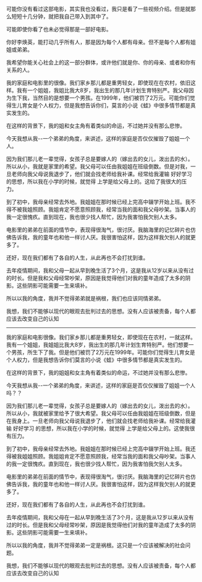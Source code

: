 可能你没有看过这部电影，其实我也没看过，我只是看了一些视频介绍。但是就那么短短十几分钟，就把我自己带入到其中了。

可能即使你看了也未必觉得那是一部好电影。

你好李焕英，能打动几乎所有人，那是因为每个人都有母亲。但不是每个人都有姐姐或弟弟。

我希望你能关心社会上的这一部分群体，或许他们就是你、你的母亲、或者和你有关系的人。

我的家庭和电影里的很像。我们家乡那儿都是重男轻女，即使现在在农村，依旧这样。我有一个姐姐，我姐比我大8岁，我出生的那几年计划生育特别严。我父母因为生下我，当然目的是想要一个男孩。在1999年，他们被罚了2万元。可能你们觉得生儿育女是个人权力，但是我想告诉你们，莫言的小说《蛙》中很多情节都是真实发生的。

在这样的背景下，我的姐和女主角有着类似的命运，不过她并没有那么悲惨。

今天我想从我--一个弟弟的角度，来讲述，这样的家庭是否仅仅摧毁了姐姐一个人。

因为我们那儿老一辈觉得，女孩子总是要嫁人的（嫁出去的女儿，泼出去的水）。所以从小，我就是家里的希望。我父母可以任由我姐姐在班级倒数。但是对我，一旦老师向我父母说我退步了，他们就会找老师给我补课。经常给我灌输 好好学习 的思想，所以我在小学的时候，就觉得 上学是给父母上的。这给了我很大的压力。

到了初中，我母亲经常去外地。我姐姐在那时候已经上完高中辍学开始上班。我不得不被我姐照顾。我姐肯定不愿意照顾我，经常当我的面和我父母吵架。当事人的我一定很愧疚。直到现在，我也很少找人帮忙，因为我害怕我欠别人太多。

电影里的弟弟在前面的情节中，表现得很淘气，很讨厌。我脑海里的记忆碎片也仿佛告诉我，我的童年也和他一样讨人厌。我很害怕这样，因为这样我欠别人的就更多了。

还好，现在我们都有了各自的人生，从此再也不会打扰到谁。

去年疫情期间，我和父母一起从早到晚生活了3个月，这是我从12岁以来从没有过的时长。但是我和父母经常吵架，原因是我觉得他们对我的童年造成了太多的阴影。这些阴影可能需要一生来填补。

所以以我的角度，我并不觉得弟弟就是祸根，我们也应该同情弟弟。

我想，我们不能够以现代的眼观去批判过去的思想。没有人应该被责备，每个人都应该去改变自己的认知

---

我的家庭和电影很像。我们家乡那儿都是重男轻女，即使现在在农村，一就这样。我有一个姐姐，我姐姐比我大8岁，我出生的那几年计划生育特别严。他们想要一个男孩，所生下了我。但是他们被罚了2万元在1999年。可能你们觉得生儿育女是个人权力，但是我想告诉你们莫言的小说《蛙》中很多情节都是真实发生的。

在这样的背景下，我的姐姐和女主角有着类似的命运，不过她并没有那么悲惨。

今天我想从我--一个弟弟的角度，来讲述，这样的家庭是否仅仅摧毁了姐姐一个人吗？？

因为我们那儿老一辈觉得，女孩子总是要嫁人的（嫁出去的女儿，泼出去的水）。所以从小，我就被家里给予了很大希望。我父母可以任由我姐姐在班级倒数，但是在我身上。一旦老师向我父母说我退步了，他们就会找老师给我补课。经常给我灌输 好好学习 的思想，所以我在小学的时候，就觉得 上学是给父母上的。这使我很有压力。

到了初中，我母亲经常去外地。我姐姐在那时候已经上完高中辍学开始上班。我还得被我姐姐照顾。我姐姐肯定不愿意照顾我，经常当我的面和我父母吵架。当事人的我一定很愧疚。直到现在，我也很少找人帮忙，因为我害怕我欠别人太多。

电影里的弟弟在前面的情节中，表现得很淘气，很讨厌。我脑海里的记忆碎片也仿佛告诉我，我的童年也和他一样讨人厌。我很害怕这样，因为这样我欠别人的就更多了。

还好，现在我们都有了各自的人生，从此再也不会打扰到谁。

去年疫情期间，我和父母在一起从早到晚生活了3个月，这是我从12岁以来从没有过的时长。但是我和父母经常吵架，原因是我觉得他们对我的童年造成了太多的阴影。这些阴影可能需要一生来填补。

所以以我的角度，我并不觉得弟弟一定是祸根。这只是一个应该被解决的社会问题。

我想，我们不能够以现代的眼观去批判过去的思想。没有人应该被责备，每个人都应该去改变自己的认知

